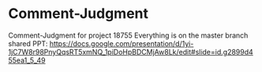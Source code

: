 # Comment-Judgment
Comment-Judgment for project 18755 
Everything is on the master branch
shared PPT:
https://docs.google.com/presentation/d/1yi-1jC7W8r98PnyQqsRT5xmNQ_1piDoHpBDCMjAw8Lk/edit#slide=id.g2899d455ea1_5_49
